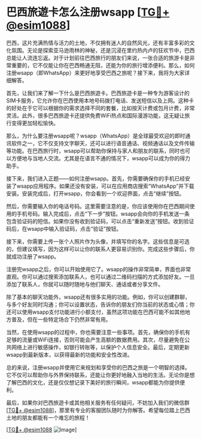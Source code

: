 # 巴西旅遊卡怎么注册wsapp [[TG💪+ @esim1088](https://t.me/s/esim1088)]

巴西，这片充满热情与活力的土地，不仅拥有迷人的自然风光，还有丰富多彩的文化氛围。无论是探索亚马逊雨林的神秘，还是沉浸在里约热内卢的狂欢节中，巴西总能让人流连忘返。对于计划前往巴西旅行的朋友们来说，一张合适的旅游卡是非常重要的，它不仅能让你在巴西畅通无阻，还能为你的旅行增添便利。那么，如何注册wsapp（即WhatsApp）来更好地享受巴西之旅呢？接下来，我将为大家详细解答。

首先，让我们来了解一下什么是巴西旅遊卡。巴西旅遊卡是一种专为游客设计的SIM卡服务，它允许你在巴西使用本地号码拨打电话、发送短信以及上网。这种卡的好处在于它可以根据你的需求选择不同的套餐，比如按天计费或包月计费，非常灵活。此外，很多巴西旅遊卡还提供免费WiFi热点和国际漫游功能，这无疑让旅行变得更加轻松愉快。

那么，为什么要注册wsapp呢？wsapp（WhatsApp）是全球最受欢迎的即时通讯软件之一，它不仅支持文字聊天，还可以进行语音通话、视频通话以及文件传输等功能。在巴西旅行时，wsapp可以帮助你保持与家人和朋友的联系，同时也可以方便地与当地人交流。尤其是在语言不通的情况下，wsapp可以成为你的得力助手。

接下来，我们进入正题——如何注册wsapp。首先，你需要确保你的手机已经安装了wsapp应用程序。如果还没有安装，可以在应用商店搜索“WhatsApp”并下载安装。安装完成后，打开wsapp，你会看到一个欢迎界面，点击“继续”按钮。

然后，你需要输入你的电话号码。这里需要注意的是，你应该使用你在巴西期间使用的手机号码。输入完成后，点击“下一步”按钮。wsapp会向你的手机发送一条包含验证码的短信。如果你没有收到验证码，可以点击“重新发送”按钮。收到验证码后，在wsapp中输入验证码，点击“验证”按钮。

接下来，你需要上传一张个人照片作为头像，并填写你的名字。这些信息是可选的，但建议填写，因为这样可以让你的联系人更容易识别你。完成这些步骤后，你就成功注册了wsapp。

注册完wsapp之后，你可以开始使用它了。wsapp的操作非常简单，界面也非常直观。你可以通过搜索添加联系人，也可以通过二维码扫描的方式添加好友。一旦添加了联系人，你就可以随时随地与他们聊天、通话或者分享文件。

除了基本的聊天功能外，wsapp还有很多实用的功能。例如，你可以创建群聊，与多个好友同时沟通；你可以设置状态，告诉你的朋友们你当前的状态或心情；你还可以使用wsapp支付功能进行小额支付，虽然这项功能在巴西可能不如其他地方普及，但在一些特定场合下仍然非常有用。

当然，在使用wsapp的过程中，你也需要注意一些事项。首先，确保你的手机有足够的流量或WiFi连接，否则可能会产生高额的数据费用。其次，尽量避免在公共网络上进行敏感操作，如银行转账等，以保护个人信息安全。最后，定期更新wsapp到最新版本，以获得最新的功能和安全性改进。

总的来说，注册wsapp并使用它来规划和享受你的巴西之旅是一个明智的选择。它不仅可以帮助你与外界保持联系，还能让你更好地融入当地的生活。无论你是想了解巴西的文化，还是仅仅想记录下美好的旅行瞬间，wsapp都能为你提供便利。

最后，如果你对巴西旅遊卡或其他相关服务有任何疑问，不妨加入我们的微信群[[TG💪+ @esim1088](https://t.me/s/esim1088)]，那里有专业的客服团队随时为你解答。希望每位踏上巴西土地的朋友都能有一个难忘的旅程！

[[TG💪+ @esim1088](https://t.me/s/esim1088) ![Image](https://i.postimg.cc/4NQfJmqS/Snipaste-2025-05-13-00-14-12.png)]